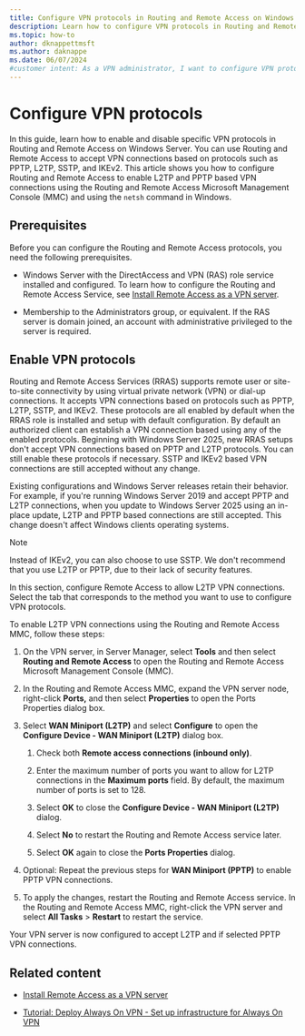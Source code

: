 ```yaml
---
title: Configure VPN protocols in Routing and Remote Access on Windows Server
description: Learn how to configure VPN protocols in Routing and Remote Access on Windows Server using 
ms.topic: how-to
author: dknappettmsft
ms.author: daknappe
ms.date: 06/07/2024
#customer intent: As a VPN administrator, I want to configure VPN protocols in Windows Server so that I can restrict which protocol can be used for VPN connections.
---
```


# Configure VPN protocols

In this guide, learn how to enable and disable specific VPN protocols in Routing and Remote Access on Windows Server. You can use Routing and Remote Access to accept VPN connections based on protocols such as PPTP, L2TP, SSTP, and IKEv2. This article shows you how to configure Routing and Remote Access to enable L2TP and PPTP based VPN connections using the Routing and Remote Access Microsoft Management Console (MMC) and using the `netsh` command in Windows.

## Prerequisites

Before you can configure the Routing and Remote Access protocols, you need the following prerequisites.

- Windows Server with the DirectAccess and VPN (RAS) role service installed and configured. To learn how to configure the Routing and Remote Access Service, see [Install Remote Access as a VPN server](get-started-install-ras-as-vpn.md).

- Membership to the Administrators group, or equivalent. If the RAS server is domain joined, an account with administrative privileged to the server is required.

## Enable VPN protocols

Routing and Remote Access Services (RRAS) supports remote user or site-to-site connectivity by using virtual private network (VPN) or dial-up connections. It accepts VPN connections based on protocols such as PPTP, L2TP, SSTP, and IKEv2. These protocols are all enabled by default when the RRAS role is installed and setup with default configuration. By default an authorized client can establish a VPN connection based using any of the enabled protocols. Beginning with Windows Server 2025, new RRAS setups don't accept VPN connections based on PPTP and L2TP protocols. You can still enable these protocols if necessary. SSTP and IKEv2 based VPN connections are still accepted without any change.

Existing configurations and Windows Server releases retain their behavior. For example, if you're running Windows Server 2019 and accept PPTP and L2TP connections, when you update to Windows Server 2025 using an in-place update, L2TP and PPTP based connections are still accepted. This change doesn't affect Windows clients operating systems.

>[!NOTE]
>Instead of IKEv2, you can also choose to use SSTP. We don't recommend that you use L2TP or PPTP, due to their lack of security features.

In this section, configure Remote Access to allow L2TP VPN connections. Select the tab that corresponds to the method you want to use to configure VPN protocols.

To enable L2TP VPN connections using the Routing and Remote Access MMC, follow these steps:

1. On the VPN server, in Server Manager, select **Tools** and then select **Routing and Remote Access** to open the Routing and Remote Access Microsoft Management Console (MMC).

1. In the Routing and Remote Access MMC, expand the VPN server node, right-click **Ports,** and then select **Properties** to open the Ports Properties dialog box.

1. Select **WAN Miniport (L2TP)** and select **Configure** to open the **Configure Device - WAN Miniport (L2TP)** dialog box.

    1. Check both  **Remote access connections (inbound only)**.

    1. Enter the maximum number of ports you want to allow for L2TP connections in the **Maximum ports** field. By default, the maximum number of ports is set to 128.

    1. Select **OK** to close the **Configure Device - WAN Miniport (L2TP)** dialog.

    1. Select **No** to restart the Routing and Remote Access service later.

    1. Select **OK** again to close the **Ports Properties** dialog.

1. Optional: Repeat the previous steps for **WAN Miniport (PPTP)** to enable PPTP VPN connections.

1. To apply the changes, restart the Routing and Remote Access service. In the Routing and Remote Access MMC, right-click the VPN server and select **All Tasks** > **Restart** to restart the service.

Your VPN server is now configured to accept L2TP and if selected PPTP VPN connections.

## Related content

- [Install Remote Access as a VPN server](get-started-install-ras-as-vpn.md)

- [Tutorial: Deploy Always On VPN - Set up infrastructure for Always On VPN](tutorial-aovpn-deploy-setup.md)
